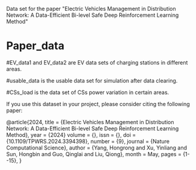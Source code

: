 Data set for the paper "Electric Vehicles Management in Distribution Network: A Data-Efficient Bi-level Safe Deep Reinforcement Learning Method"

# Paper_data
#EV_data1 and EV_data2 are EV data sets of charging stations in different areas.

#usable_data is the usable data set for simulation after data clearing.

#CSs_load is the data set of CSs power variation in certain areas.

If you use this dataset in your project, please consider citing the following paper:

@article{2024,
	title = {Electric Vehicles Management in Distribution Network: A Data-Efficient Bi-level Safe Deep Reinforcement Learning Method},
  year = {2024}
	volume = {},
	issn = {},
	doi = {10.1109/TPWRS.2024.3394398},
	number = {9},
	journal = {Nature Computational Science},
	author = {Yang, Hongrong and Xu, Yinliang and Sun, Hongbin and Guo, Qinglai and Liu, Qiong},
	month = May,
	pages = {1--15},
}
